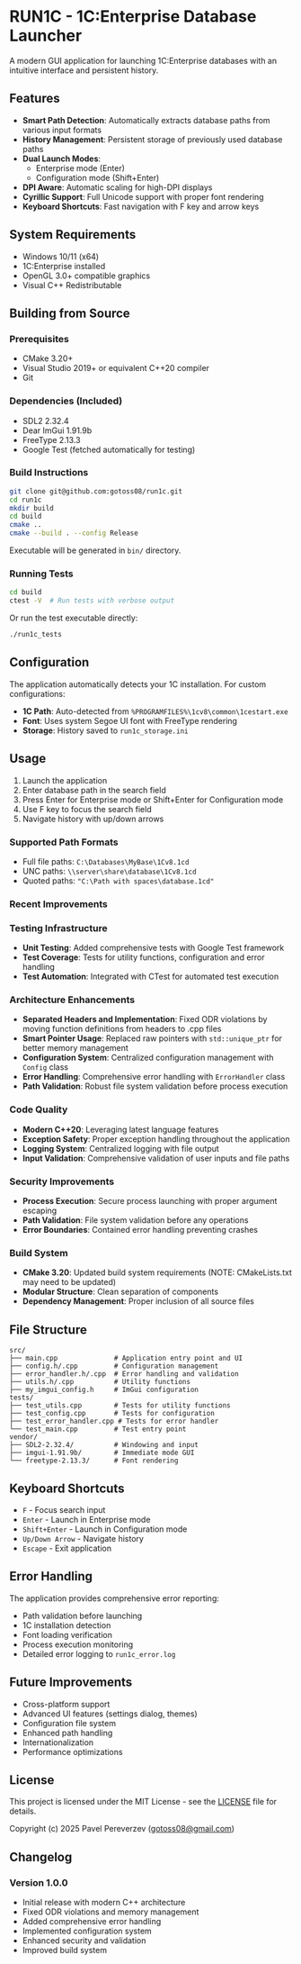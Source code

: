 # RUN1C - 1C:Enterprise Database Launcher

A modern GUI application for launching 1C:Enterprise databases with an intuitive interface and persistent history.

## Features

- **Smart Path Detection**: Automatically extracts database paths from various input formats
- **History Management**: Persistent storage of previously used database paths
- **Dual Launch Modes**:
  - Enterprise mode (Enter)
  - Configuration mode (Shift+Enter)
- **DPI Aware**: Automatic scaling for high-DPI displays
- **Cyrillic Support**: Full Unicode support with proper font rendering
- **Keyboard Shortcuts**: Fast navigation with F key and arrow keys

## System Requirements

- Windows 10/11 (x64)
- 1C:Enterprise installed
- OpenGL 3.0+ compatible graphics
- Visual C++ Redistributable

## Building from Source

### Prerequisites

- CMake 3.20+
- Visual Studio 2019+ or equivalent C++20 compiler
- Git

### Dependencies (Included)

- SDL2 2.32.4
- Dear ImGui 1.91.9b
- FreeType 2.13.3
- Google Test (fetched automatically for testing)

### Build Instructions

```bash
git clone git@github.com:gotoss08/run1c.git
cd run1c
mkdir build
cd build
cmake ..
cmake --build . --config Release
```

Executable will be generated in `bin/` directory.

### Running Tests

```bash
cd build
ctest -V  # Run tests with verbose output
```

Or run the test executable directly:

```bash
./run1c_tests
```

## Configuration

The application automatically detects your 1C installation. For custom configurations:

- **1C Path**: Auto-detected from `%PROGRAMFILES%\1cv8\common\1cestart.exe`
- **Font**: Uses system Segoe UI font with FreeType rendering
- **Storage**: History saved to `run1c_storage.ini`

## Usage

1. Launch the application
2. Enter database path in the search field
3. Press Enter for Enterprise mode or Shift+Enter for Configuration mode
4. Use F key to focus the search field
5. Navigate history with up/down arrows

### Supported Path Formats

- Full file paths: `C:\Databases\MyBase\1Cv8.1cd`
- UNC paths: `\\server\share\database\1Cv8.1cd`
- Quoted paths: `"C:\Path with spaces\database.1cd"`

### Recent Improvements

### Testing Infrastructure
- **Unit Testing**: Added comprehensive tests with Google Test framework
- **Test Coverage**: Tests for utility functions, configuration and error handling
- **Test Automation**: Integrated with CTest for automated test execution

### Architecture Enhancements

- **Separated Headers and Implementation**: Fixed ODR violations by moving function definitions from headers to .cpp files
- **Smart Pointer Usage**: Replaced raw pointers with `std::unique_ptr` for better memory management
- **Configuration System**: Centralized configuration management with `Config` class
- **Error Handling**: Comprehensive error handling with `ErrorHandler` class
- **Path Validation**: Robust file system validation before process execution

### Code Quality

- **Modern C++20**: Leveraging latest language features
- **Exception Safety**: Proper exception handling throughout the application
- **Logging System**: Centralized logging with file output
- **Input Validation**: Comprehensive validation of user inputs and file paths

### Security Improvements

- **Process Execution**: Secure process launching with proper argument escaping
- **Path Validation**: File system validation before any operations
- **Error Boundaries**: Contained error handling preventing crashes

### Build System

- **CMake 3.20**: Updated build system requirements (NOTE: CMakeLists.txt may need to be updated)
- **Modular Structure**: Clean separation of components
- **Dependency Management**: Proper inclusion of all source files

## File Structure

```
src/
├── main.cpp              # Application entry point and UI
├── config.h/.cpp         # Configuration management
├── error_handler.h/.cpp  # Error handling and validation
├── utils.h/.cpp          # Utility functions
├── my_imgui_config.h     # ImGui configuration
tests/
├── test_utils.cpp        # Tests for utility functions
├── test_config.cpp       # Tests for configuration
├── test_error_handler.cpp # Tests for error handler
└── test_main.cpp         # Test entry point
vendor/
├── SDL2-2.32.4/          # Windowing and input
├── imgui-1.91.9b/        # Immediate mode GUI
└── freetype-2.13.3/      # Font rendering
```

## Keyboard Shortcuts

- `F` - Focus search input
- `Enter` - Launch in Enterprise mode
- `Shift+Enter` - Launch in Configuration mode
- `Up/Down Arrow` - Navigate history
- `Escape` - Exit application

## Error Handling

The application provides comprehensive error reporting:

- Path validation before launching
- 1C installation detection
- Font loading verification
- Process execution monitoring
- Detailed error logging to `run1c_error.log`

## Future Improvements

- Cross-platform support
- Advanced UI features (settings dialog, themes)
- Configuration file system
- Enhanced path handling
- Internationalization
- Performance optimizations

## License

This project is licensed under the MIT License - see the [LICENSE](LICENSE) file for details.

Copyright (c) 2025 Pavel Pereverzev (gotoss08@gmail.com)

## Changelog

### Version 1.0.0

- Initial release with modern C++ architecture
- Fixed ODR violations and memory management
- Added comprehensive error handling
- Implemented configuration system
- Enhanced security and validation
- Improved build system
